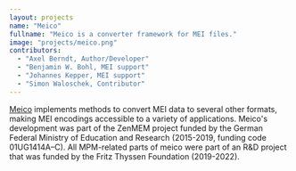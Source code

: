 ```yaml
---
layout: projects
name: "Meico"
fullname: "Meico is a converter framework for MEI files."
image: "projects/meico.png"
contributors:
  - "Axel Berndt, Author/Developer"
  - "Benjamin W. Bohl, MEI support"
  - "Johannes Kepper, MEI support"
  - "Simon Waloschek, Contributor"
---
```

[Meico](https://github.com/cemfi/meico) implements methods to convert MEI data to several other formats, making MEI encodings accessible to a variety of applications. Meico's development was part of the ZenMEM project funded by the German Federal Ministry of Education and Research (2015-2019, funding code 01UG1414A–C). All MPM-related parts of meico were part of an R&D project that was funded by the Fritz Thyssen Foundation (2019-2022).
